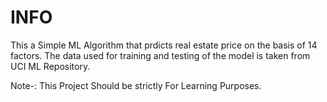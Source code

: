 # INFO
This a Simple ML Algorithm that prdicts real estate price on the basis of 14 factors.
The data used for training and testing of the model is taken from UCI ML Repository.


Note-: This Project Should be strictly For Learning Purposes. 
